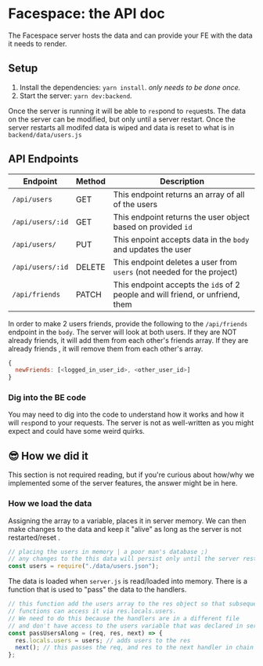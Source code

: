 # Facespace: the API doc

The Facespace server hosts the data and can provide your FE with the data it needs to render.

## Setup

1. Install the dependencies: `yarn install`. _only needs to be done once._
1. Start the server: `yarn dev:backend`.

Once the server is running it will be able to `res`pond to `req`uests. The data on the server can be modified, but only until a server restart. Once the server restarts all modifed data is wiped and data is reset to what is in `backend/data/users.js`

## API Endpoints

| Endpoint         | Method | Description                                                                    |
| ---------------- | ------ | ------------------------------------------------------------------------------ |
| `/api/users`     | GET    | This endpoint returns an array of all of the users                             |
| `/api/users/:id` | GET    | This endpoint returns the user object based on provided `id`                   |
| `/api/users/`    | PUT    | This enpoint accepts data in the `body` and updates the user                   |
| `/api/users/:id` | DELETE | This endpoint deletes a user from `users` (not needed for the project)         |
| `/api/friends`   | PATCH  | This endpoint accepts the `id`s of 2 people and will friend, or unfriend, them |

In order to make 2 users friends, provide the following to the `/api/friends` endpoint in the `body`. The server will look at both users. If they are NOT already friends, it will add them from each other's friends array. If they are already friends , it will remove them from each other's array.

```js
{
  newFriends: [<logged_in_user_id>, <other_user_id>]
}
```

### Dig into the BE code

You may need to dig into the code to understand how it works and how it will `res`pond to your requests. The server is not as well-written as you might expect and could have some weird quirks.

## 😎 How we did it

This section is not required reading, but if you're curious about how/why we implemented some of the server features, the answer might be in here.

### How we load the data

Assigning the array to a variable, places it in server memory. We can then make changes to the data and keep it "alive" as long as the server is not restarted/reset .

```js
// placing the users in memory | a poor man's database ;)
// any changes to the this data will persist only until the server restarts.
const users = require("./data/users.json");
```

The data is loaded when `server.js` is read/loaded into memory. There is a function that is used to "pass" the data to the handlers.

```js
// this function add the users array to the res object so that subsequent
// functions can access it via res.locals.users.
// We need to do this because the handlers are in a different file
// and don't have access to the users variable that was declared in server.js.
const passUsersAlong = (req, res, next) => {
  res.locals.users = users; // adds users to the res
  next(); // this passes the req, and res to the next handler in chain
};
```
